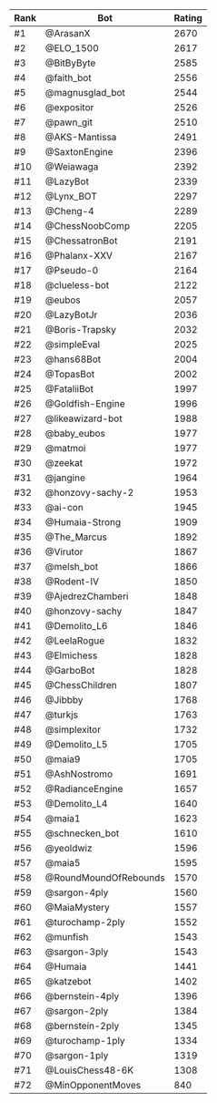 Rank|Bot|Rating
---|---|---
#1|@ArasanX|2670
#2|@ELO_1500|2617
#3|@BitByByte|2585
#4|@faith_bot|2556
#5|@magnusglad_bot|2544
#6|@expositor|2526
#7|@pawn_git|2510
#8|@AKS-Mantissa|2491
#9|@SaxtonEngine|2396
#10|@Weiawaga|2392
#11|@LazyBot|2339
#12|@Lynx_BOT|2297
#13|@Cheng-4|2289
#14|@ChessNoobComp|2205
#15|@ChessatronBot|2191
#16|@Phalanx-XXV|2167
#17|@Pseudo-0|2164
#18|@clueless-bot|2122
#19|@eubos|2057
#20|@LazyBotJr|2036
#21|@Boris-Trapsky|2032
#22|@simpleEval|2025
#23|@hans68Bot|2004
#24|@TopasBot|2002
#25|@FataliiBot|1997
#26|@Goldfish-Engine|1996
#27|@likeawizard-bot|1988
#28|@baby_eubos|1977
#29|@matmoi|1977
#30|@zeekat|1972
#31|@jangine|1964
#32|@honzovy-sachy-2|1953
#33|@ai-con|1945
#34|@Humaia-Strong|1909
#35|@The_Marcus|1892
#36|@Virutor|1867
#37|@melsh_bot|1866
#38|@Rodent-IV|1850
#39|@AjedrezChamberi|1848
#40|@honzovy-sachy|1847
#41|@Demolito_L6|1846
#42|@LeelaRogue|1832
#43|@Elmichess|1828
#44|@GarboBot|1828
#45|@ChessChildren|1807
#46|@Jibbby|1768
#47|@turkjs|1763
#48|@simplexitor|1732
#49|@Demolito_L5|1705
#50|@maia9|1705
#51|@AshNostromo|1691
#52|@RadianceEngine|1657
#53|@Demolito_L4|1640
#54|@maia1|1623
#55|@schnecken_bot|1610
#56|@yeoldwiz|1596
#57|@maia5|1595
#58|@RoundMoundOfRebounds|1570
#59|@sargon-4ply|1560
#60|@MaiaMystery|1557
#61|@turochamp-2ply|1552
#62|@munfish|1543
#63|@sargon-3ply|1543
#64|@Humaia|1441
#65|@katzebot|1402
#66|@bernstein-4ply|1396
#67|@sargon-2ply|1384
#68|@bernstein-2ply|1345
#69|@turochamp-1ply|1334
#70|@sargon-1ply|1319
#71|@LouisChess48-6K|1308
#72|@MinOpponentMoves|840
